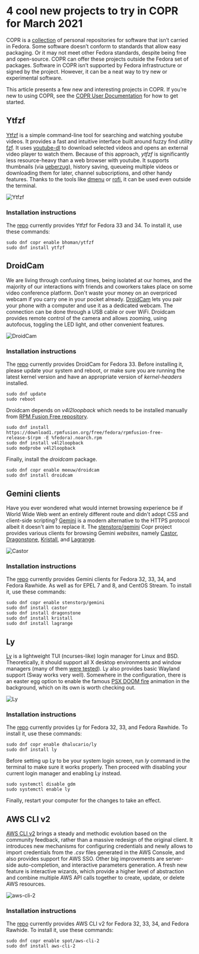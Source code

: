 # 4 cool new projects to try in COPR for March 2021

COPR is a [collection][copr] of personal repositories for software
that isn’t carried in Fedora. Some software doesn’t conform to
standards that allow easy packaging. Or it may not meet other Fedora
standards, despite being free and open-source. COPR can offer these
projects outside the Fedora set of packages. Software in COPR isn’t
supported by Fedora infrastructure or signed by the project. However,
it can be a neat way to try new or experimental software.

This article presents a few new and interesting projects in COPR. If
you’re new to using COPR, see the [COPR User Documentation][copr-docs]
for how to get started.


## Ytfzf
[Ytfzf][ytfzf] is a simple command-line tool for searching and
watching youtube videos. It provides a fast and intuitive interface
built around fuzzy find utility [fzf][fzf]. It uses
[youtube-dl][youtube-dl] to download selected videos and opens an
external video player to watch them. Because of this approach,
_ytfzf_ is significantly less resource-heavy than a web browser with
youtube. It supports thumbnails (via [ueberzug][ueberzug]), history
saving, queueing multiple videos or downloading them for later,
channel subscriptions, and other handy features. Thanks to the tools
like [dmenu][dmenu] or [rofi][rofi], it can be used even outside the
terminal.

![Ytfzf][ytfzf-img]

### Installation instructions

The [repo][ytfzf-copr] currently provides Ytfzf for Fedora
33 and 34. To install it, use these commands:

```
sudo dnf copr enable bhoman/ytfzf
sudo dnf install ytfzf
```


## DroidCam
We are living through confusing times, being isolated at our homes, and
the majority of our interactions with friends and coworkers takes
place on some video conference platform. Don't waste your money on an
overpriced webcam if you carry one in your pocket already.
[DroidCam][droidcam] lets you pair your phone with a computer and use
it as a dedicated webcam. The connection can be done through a USB
cable or over WiFi. Droidcam provides remote control of the camera and
allows zooming, using autofocus, toggling the LED light, and other
convenient features.

![DroidCam][droidcam-img]

### Installation instructions

The [repo][droidcam-copr] currently provides DroidCam for Fedora 33.
Before installing it, please update your system and reboot, or make sure you are
running the latest kernel version and have an appropriate version of
_kernel-headers_ installed.

```
sudo dnf update
sudo reboot
```

Droidcam depends on _v4l2loopback_ which needs to be installed manually from
[RPM Fusion Free repository][rpm-fusion-free-repository].

```
sudo dnf install https://download1.rpmfusion.org/free/fedora/rpmfusion-free-release-$(rpm -E %fedora).noarch.rpm
sudo dnf install v4l2loopback
sudo modprobe v4l2loopback
```

Finally, install the _droidcam_ package.

```
sudo dnf copr enable meeuw/droidcam
sudo dnf install droidcam
```


## Gemini clients
Have you ever wondered what would internet browsing experience
be if World Wide Web went an entirely different route and didn't adopt
CSS and client-side scripting? [Gemini][gemini] is a modern
alternative to the HTTPS protocol albeit it doesn't aim to replace
it. The [stenstorp/gemini][gemini-copr] Copr project provides various
clients for browsing Gemini _websites_, namely [Castor][castor],
[Dragonstone][dragonstone], [Kristall][kristall], and [Lagrange][lagrange].

![Castor][gemini-img]

### Installation instructions

The [repo][gemini-copr] currently provides Gemini clients for Fedora
32, 33, 34, and Fedora Rawhide. As well as for EPEL 7 and 8, and
CentOS Stream. To install it, use these commands:

```
sudo dnf copr enable stenstorp/gemini
sudo dnf install castor
sudo dnf install dragonstone
sudo dnf install kristall
sudo dnf install lagrange
```


## Ly

[Ly][ly] is a lightweight TUI (ncurses-like) login manager for Linux
and BSD. Theoretically, it should support all X desktop environments
and window managers (many of them [were tested][ly-support]). Ly
also provides basic Wayland support (Sway works very
well). Somewhere in the configuration, there is an easter egg option
to enable the famous [PSX DOOM fire][psx-doom-fire] animation in the
background, which on its own is worth checking out.

![Ly][ly-img]

### Installation instructions

The [repo][ly-copr] currently provides Ly for Fedora 32, 33, and
Fedora Rawhide. To install it, use these commands:

```
sudo dnf copr enable dhalucario/ly
sudo dnf install ly
```

Before setting up Ly to be your system login screen, run _ly_ command
in the terminal to make sure it works properly. Then proceed with
disabling your current login manager and enabling Ly instead.

```
sudo systemctl disable gdm
sudo systemctl enable ly
```

Finally, restart your computer for the changes to take an effect.


## AWS CLI v2

[AWS CLI v2][aws-cli] brings a steady and methodic evolution based on
the community feedback, rather than a massive redesign of the original
client. It introduces new mechanisms for configuring credentials and
newly allows to import credentials from the _.csv_ files generated in
the AWS Console, and also provides support for AWS SSO. Other big
improvements are server-side auto-completion, and interactive
parameters generation. A fresh new feature is interactive wizards,
which provide a higher level of abstraction and combine multiple AWS
API calls together to create, update, or delete AWS resources.

![aws-cli-2][aws-cli-img]

### Installation instructions

The [repo][aws-cli-copr] currently provides AWS CLI v2 for Fedora 32, 33, 34,
and Fedora Rawhide. To install it, use these commands:

```
sudo dnf copr enable spot/aws-cli-2
sudo dnf install aws-cli-2
```



[copr]: https://copr.fedorainfracloud.org/
[copr-docs]: https://docs.pagure.org/copr.copr/user_documentation.html

[ytfzf]: https://github.com/pystardust/ytfzf
[ytfzf-copr]: https://copr.fedorainfracloud.org/coprs/bhoman/ytfzf/
[ytfzf-img]: img/ytfzf.png
[fzf]: https://github.com/junegunn/fzf
[youtube-dl]: http://ytdl-org.github.io/youtube-dl/
[ueberzug]: https://github.com/seebye/ueberzug
[dmenu]: https://tools.suckless.org/dmenu/
[rofi]: https://github.com/davatorium/rofi


[droidcam]: https://www.dev47apps.com/
[droidcam-copr]: https://copr.fedorainfracloud.org/coprs/meeuw/droidcam/builds/
[droidcam-img]: img/droidcam.png
[rpm-fusion-free-repository]: https://docs.fedoraproject.org/en-US/quick-docs/setup_rpmfusion/#proc_enabling-the-rpmfusion-repositories-using-command-line-utilities_enabling-the-rpmfusion-repositories

[gemini]: https://gemini.circumlunar.space/
[gemini-copr]: https://copr.fedorainfracloud.org/coprs/stenstorp/gemini/
[gemini-img]: img/gemini.png
[castor]: https://git.sr.ht/~julienxx/castor
[dragonstone]: https://gitlab.com/baschdel/dragonstone
[kristall]: https://kristall.random-projects.net/
[lagrange]: https://github.com/skyjake/lagrange

[ly]: https://github.com/nullgemm/ly
[ly-copr]: https://copr.fedorainfracloud.org/coprs/dhalucario/ly/
[ly-img]: img/ly.png
[ly-support]: https://github.com/nullgemm/ly#support
[psx-doom-fire]: https://fabiensanglard.net/doom_fire_psx/index.html

[aws-cli]: https://aws.amazon.com/blogs/developer/aws-cli-v2-is-now-generally-available/
[aws-cli-copr]: https://copr.fedorainfracloud.org/coprs/spot/aws-cli-2/
[aws-cli-img]: img/aws-cli-2.png
